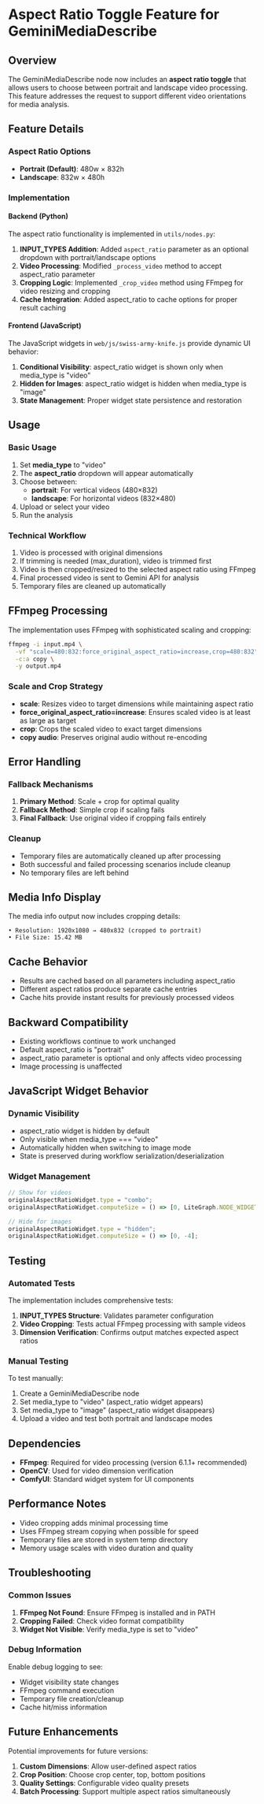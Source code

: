 # Aspect Ratio Toggle Feature for GeminiMediaDescribe

## Overview

The GeminiMediaDescribe node now includes an **aspect ratio toggle** that allows users to choose between portrait and landscape video processing. This feature addresses the request to support different video orientations for media analysis.

## Feature Details

### Aspect Ratio Options

- **Portrait (Default)**: 480w × 832h
- **Landscape**: 832w × 480h

### Implementation

#### Backend (Python)

The aspect ratio functionality is implemented in `utils/nodes.py`:

1. **INPUT_TYPES Addition**: Added `aspect_ratio` parameter as an optional dropdown with portrait/landscape options
2. **Video Processing**: Modified `_process_video` method to accept aspect_ratio parameter  
3. **Cropping Logic**: Implemented `_crop_video` method using FFmpeg for video resizing and cropping
4. **Cache Integration**: Added aspect_ratio to cache options for proper result caching

#### Frontend (JavaScript)

The JavaScript widgets in `web/js/swiss-army-knife.js` provide dynamic UI behavior:

1. **Conditional Visibility**: aspect_ratio widget is shown only when media_type is "video"
2. **Hidden for Images**: aspect_ratio widget is hidden when media_type is "image"
3. **State Management**: Proper widget state persistence and restoration

## Usage

### Basic Usage

1. Set **media_type** to "video"
2. The **aspect_ratio** dropdown will appear automatically
3. Choose between:
   - **portrait**: For vertical videos (480×832)
   - **landscape**: For horizontal videos (832×480)
4. Upload or select your video
5. Run the analysis

### Technical Workflow

1. Video is processed with original dimensions
2. If trimming is needed (max_duration), video is trimmed first
3. Video is then cropped/resized to the selected aspect ratio using FFmpeg
4. Final processed video is sent to Gemini API for analysis
5. Temporary files are cleaned up automatically

## FFmpeg Processing

The implementation uses FFmpeg with sophisticated scaling and cropping:

```bash
ffmpeg -i input.mp4 \
  -vf "scale=480:832:force_original_aspect_ratio=increase,crop=480:832" \
  -c:a copy \
  -y output.mp4
```

### Scale and Crop Strategy

- **scale**: Resizes video to target dimensions while maintaining aspect ratio
- **force_original_aspect_ratio=increase**: Ensures scaled video is at least as large as target
- **crop**: Crops the scaled video to exact target dimensions
- **copy audio**: Preserves original audio without re-encoding

## Error Handling

### Fallback Mechanisms

1. **Primary Method**: Scale + crop for optimal quality
2. **Fallback Method**: Simple crop if scaling fails
3. **Final Fallback**: Use original video if cropping fails entirely

### Cleanup

- Temporary files are automatically cleaned up after processing
- Both successful and failed processing scenarios include cleanup
- No temporary files are left behind

## Media Info Display

The media info output now includes cropping details:

```
• Resolution: 1920x1080 → 480x832 (cropped to portrait)
• File Size: 15.42 MB
```

## Cache Behavior

- Results are cached based on all parameters including aspect_ratio
- Different aspect ratios produce separate cache entries
- Cache hits provide instant results for previously processed videos

## Backward Compatibility

- Existing workflows continue to work unchanged
- Default aspect_ratio is "portrait" 
- aspect_ratio parameter is optional and only affects video processing
- Image processing is unaffected

## JavaScript Widget Behavior

### Dynamic Visibility

- aspect_ratio widget is hidden by default
- Only visible when media_type === "video" 
- Automatically hidden when switching to image mode
- State is preserved during workflow serialization/deserialization

### Widget Management

```javascript
// Show for videos
originalAspectRatioWidget.type = "combo";
originalAspectRatioWidget.computeSize = () => [0, LiteGraph.NODE_WIDGET_HEIGHT];

// Hide for images  
originalAspectRatioWidget.type = "hidden";
originalAspectRatioWidget.computeSize = () => [0, -4];
```

## Testing

### Automated Tests

The implementation includes comprehensive tests:

1. **INPUT_TYPES Structure**: Validates parameter configuration
2. **Video Cropping**: Tests actual FFmpeg processing with sample videos
3. **Dimension Verification**: Confirms output matches expected aspect ratios

### Manual Testing

To test manually:

1. Create a GeminiMediaDescribe node
2. Set media_type to "video" (aspect_ratio widget appears)
3. Set media_type to "image" (aspect_ratio widget disappears)
4. Upload a video and test both portrait and landscape modes

## Dependencies

- **FFmpeg**: Required for video processing (version 6.1.1+ recommended)
- **OpenCV**: Used for video dimension verification
- **ComfyUI**: Standard widget system for UI components

## Performance Notes

- Video cropping adds minimal processing time
- Uses FFmpeg stream copying when possible for speed
- Temporary files are stored in system temp directory
- Memory usage scales with video duration and quality

## Troubleshooting

### Common Issues

1. **FFmpeg Not Found**: Ensure FFmpeg is installed and in PATH
2. **Cropping Failed**: Check video format compatibility
3. **Widget Not Visible**: Verify media_type is set to "video"

### Debug Information

Enable debug logging to see:
- Widget visibility state changes
- FFmpeg command execution
- Temporary file creation/cleanup
- Cache hit/miss information

## Future Enhancements

Potential improvements for future versions:

1. **Custom Dimensions**: Allow user-defined aspect ratios
2. **Crop Position**: Choose crop center, top, bottom positions
3. **Quality Settings**: Configurable video quality presets
4. **Batch Processing**: Support multiple aspect ratios simultaneously